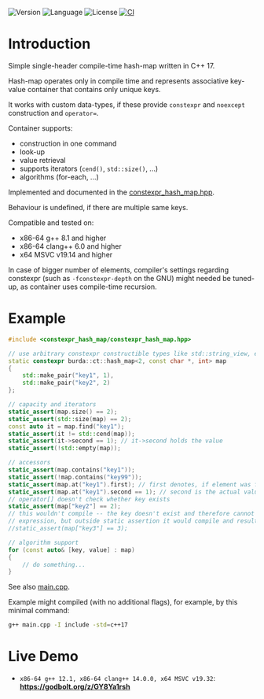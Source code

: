 ![Version](https://img.shields.io/badge/version-1.1.1-blue.svg)
![Language](https://img.shields.io/badge/C++17-blue.svg)
![License](https://img.shields.io/badge/license-MIT_License-blue.svg?style=flat)
[![CI](https://github.com/karel-burda/constexpr-hash-map/actions/workflows/main.yml/badge.svg)](https://github.com/karel-burda/constexpr-hash-map/actions/workflows/main.yml)

# Introduction
Simple single-header compile-time hash-map written in C++ 17.

Hash-map operates only in compile time and represents associative key-value container that contains only unique keys.

It works with custom data-types, if these provide `constexpr` and `noexcept` construction and `operator=`.

Container supports:
* construction in one command
* look-up
* value retrieval
* supports iterators (`cend()`, `std::size()`, ...)
* algorithms (for-each, ...)

Implemented and documented in the [constexpr_hash_map.hpp](include/constexpr_hash_map/constexpr_hash_map.hpp).

Behaviour is undefined, if there are multiple same keys.

Compatible and tested on:
* x86-64 g++ 8.1 and higher
* x86-64 clang++ 6.0 and higher
* x64 MSVC v19.14 and higher

In case of bigger number of elements, compiler's settings regarding constexpr (such as `-fconstexpr-depth` on the GNU) might needed be tuned-up, as container uses compile-time recursion.

# Example
```cpp
#include <constexpr_hash_map/constexpr_hash_map.hpp>

// use arbitrary constexpr constructible types like std::string_view, etc. 
static constexpr burda::ct::hash_map<2, const char *, int> map
{
    std::make_pair("key1", 1),
    std::make_pair("key2", 2)
};

// capacity and iterators
static_assert(map.size() == 2);
static_assert(std::size(map) == 2);
const auto it = map.find("key1");
static_assert(it != std::cend(map));
static_assert(it->second == 1); // it->second holds the value
static_assert(!std::empty(map));

// accessors
static_assert(map.contains("key1"));
static_assert(!map.contains("key99"));
static_assert(map.at("key1").first); // first denotes, if element was found
static_assert(map.at("key1").second == 1); // second is the actual value
// operator[] doesn't check whether key exists
static_assert(map["key2"] == 2);
// this wouldn't compile -- the key doesn't exist and therefore cannot be evaluated to a constant
// expression, but outside static assertion it would compile and resulted in an undefined behaviour
//static_assert(map["key3"] == 3);

// algorithm support
for (const auto& [key, value] : map)
{
    // do something...
}
```

See also [main.cpp](main.cpp).

Example might compiled (with no additional flags), for example, by this minimal command:
```bash
g++ main.cpp -I include -std=c++17
```

# Live Demo
* ```x86-64 g++ 12.1, x86-64 clang++ 14.0.0, x64 MSVC v19.32```: **https://godbolt.org/z/GY8Ya1rsh**
